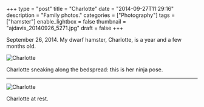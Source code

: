 +++
type = "post"
title = "Charlotte"
date = "2014-09-27T11:29:16"
description = "Family photos."
categories = ["Photography"]
tags = ["hamster"]
enable_lightbox = false
thumbnail = "ajdavis_20140926_5271.jpg"
draft = false
+++

<p>September 26, 2014. My dwarf hamster, Charlotte, is a year and a few months old.</p>
<p><img style="display:block; margin-left:auto; margin-right:auto;" src="ajdavis_20140926_5279.jpg" alt="Charlotte" title="Charlotte" /></p>
<p>Charlotte sneaking along the bedspread: this is her ninja pose.</p>
<hr />
<p><img style="display:block; margin-left:auto; margin-right:auto;" src="ajdavis_20140926_5271.jpg" alt="Charlotte" title="Charlotte" /></p>
<p>Charlotte at rest.</p>
    